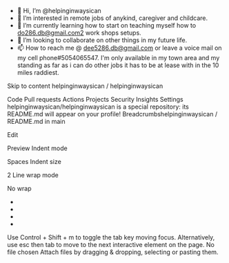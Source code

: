 - 👋 Hi, I’m @helpinginwaysican
- 👀 I’m interested in remote jobs of anykind, caregiver and childcare.
- 🌱 I’m currently learning how to start on teaching myself how to do286.db@gmail.com2 work shops setups.
- 💞️ I’m looking to collaborate on other things in my future life.
- 📫 How to reach me @ dee5286.db@gmail.com or leave a voice mail on my cell phone#5054065547. I'm only available in my town area and my standing as far as i can do other jobs it has to be at lease with in the 10 miles raddiest.

<!---
helpinginwaysican/helpinginwaysican is a ✨ special ✨ repository because its `README.md` (this file) appears on your GitHub profile.
You can click the Preview link to take a look at your changes.
--->
Skip to content
helpinginwaysican
/
helpinginwaysican

Code
Pull requests
Actions
Projects
Security
Insights
Settings
helpinginwaysican/helpinginwaysican is a special repository: its README.md will appear on your profile!
Breadcrumbshelpinginwaysican
/
README.md
in
main

Edit

Preview
Indent mode

Spaces
Indent size

2
Line wrap mode

No wrap

-
-
- 
- 

<!---
helpinginwaysican/helpinginwaysican is a ✨ special ✨ repository because its `README.md` (this file) appears on your GitHub profile.
You can click the Preview link to take a look at your changes.
--->

Use Control + Shift + m to toggle the tab key moving focus. Alternatively, use esc then tab to move to the next interactive element on the page.
No file chosen
Attach files by dragging & dropping, selecting or pasting them.
